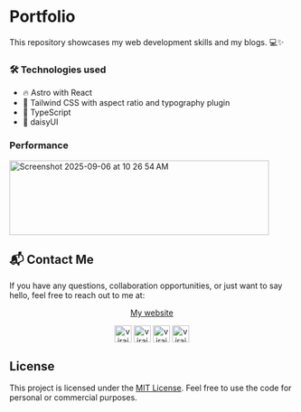 # Portfolio

This repository showcases my web development skills and my blogs. 💻✨


### 🛠️ Technologies used

- 🔥 Astro with React
- 🎨 Tailwind CSS with aspect ratio and typography plugin
- 🎉 TypeScript
- 🎨 daisyUI

### Performance

<img width="459" height="132" alt="Screenshot 2025-09-06 at 10 26 54 AM" src="https://github.com/user-attachments/assets/43be2549-64b7-4587-8af9-dfc0e54c4321" />


## 📬 Contact Me

If you have any questions, collaboration opportunities, or just want to say hello, feel free to reach out to me at:

<p align="center">
  <a href="https://virajbahulkar.me" target="blank">My website</a>
</p>

<p align="center">
  <a href="https://linkedin.com/in/virajbahulkar" target="blank"><img align="center" src="https://cdn.jsdelivr.net/npm/simple-icons@3.0.1/icons/linkedin.svg" alt="virajbahulkar" height="30" width="30" /></a>
  <a href="https://fb.com/virajbahulkar" target="blank"><img align="center" src="https://cdn.jsdelivr.net/npm/simple-icons@3.0.1/icons/facebook.svg" alt="virajbahulkar" height="30" width="30" /></a>
  <a href="https://instagram.com/virajbahulkar" target="blank"><img align="center" src="https://cdn.jsdelivr.net/npm/simple-icons@3.0.1/icons/instagram.svg" alt="virajbahulkar" height="30" width="30" /></a>
  <a href="https://x.com/virajbahulkar" target="blank"><img align="center" src="https://cdn.jsdelivr.net/npm/simple-icons@3.0.1/icons/twitter.svg" alt="virajbahulkar" height="30" width="30" /></a>
</p>

## License

This project is licensed under the [MIT License](LICENSE). Feel free to use the code for personal or commercial purposes.
